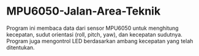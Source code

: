 # MPU6050-Jalan-Area-Teknik
Program ini membaca data dari sensor MPU6050 untuk menghitung kecepatan, sudut orientasi (roll, pitch, yaw), dan kecepatan sudutnya. Program juga mengontrol LED berdasarkan ambang kecepatan yang telah ditentukan.
